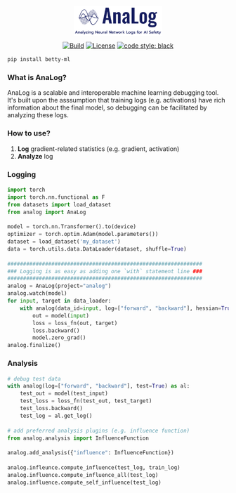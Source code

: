 <p align="center">
  <a href="https://https://github.com/sangkeun00/analog/">
    <img src="assets/logo.png" alt="" width="40%" align="top">
  </a>
</p>

<div align="center">

  [![Build](https://badgen.net/badge/build/check-status/green)](#build-pipeline-status)
  [![License](https://img.shields.io/badge/License-Apache_2.0-blue.svg)](https://github.com/leopard-ai/betty/blob/main/LICENSE)
  <a href="https://github.com/psf/black"><img src="https://img.shields.io/badge/code%20style-black-000000.svg" alt="code style: black"></a>
  
</div>

```bash
pip install betty-ml
```

### What is AnaLog?
AnaLog is a scalable and interoperable machine learning debugging tool. It's built upon the asssumption that training logs (e.g. activations) have rich information about the final model, so debugging can be facilitated by analyzing these logs.

### How to use?
1. **Log** gradient-related statistics (e.g. gradient, activation)
2. **Analyze** log

### Logging
```python
import torch
import torch.nn.functional as F
from datasets import load_dataset
from analog import AnaLog

model = torch.nn.Transformer().to(device)
optimizer = torch.optim.Adam(model.parameters())
dataset = load_dataset('my_dataset')
data = torch.utils.data.DataLoader(dataset, shuffle=True)

##############################################################
### Logging is as easy as adding one `with` statement line ###
##############################################################
analog = AnaLog(project="analog")
analog.watch(model)
for input, target in data_loader:
    with analog(data_id=input, log=["forward", "backward"], hessian=True, save=True):
        out = model(input)
        loss = loss_fn(out, target)
        loss.backward()
        model.zero_grad()
analog.finalize()
```

### Analysis
```python
# debug test data
with analog(log=["forward", "backward"], test=True) as al:
    test_out = model(test_input)
    test_loss = loss_fn(test_out, test_target)
    test_loss.backward()
    test_log = al.get_log()

# add preferred analysis plugins (e.g. influence function)
from analog.analysis import InfluenceFunction

analog.add_analysis({"influence": InfluenceFunction})

analog.infleunce.compute_influence(test_log, train_log)
analog.influence.compute_influence_all(test_log)
analog.influence.compute_self_influence(test_log)
```
